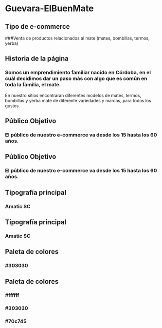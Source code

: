 # Guevara-ElBuenMate

## Tipo de e-commerce
###Venta de productos relacionados al mate (mates, bombillas, termos, yerba)

## Historia de la página
### Somos un emprendimiento familiar nacido en Córdoba, en el cuál decidimos dar un paso más con algo que es común en toda la familia, el mate.
En nuestro sitios encontraran diferentes modelos de mates, termos, bombillas y yerba mate de diferente variedades y marcas, para todos los gustos. 

## Público Objetivo
### El público de nuestro e-commerce va desde los 15 hasta los 60 años.

## Público Objetivo
### El público de nuestro e-commerce va desde los 15 hasta los 60 años.

## Tipografía principal
### Amatic SC

## Tipografía principal
### Amatic SC

## Paleta de colores
### #303030

## Paleta de colores
### #ffffff
### #303030
### #70c745

